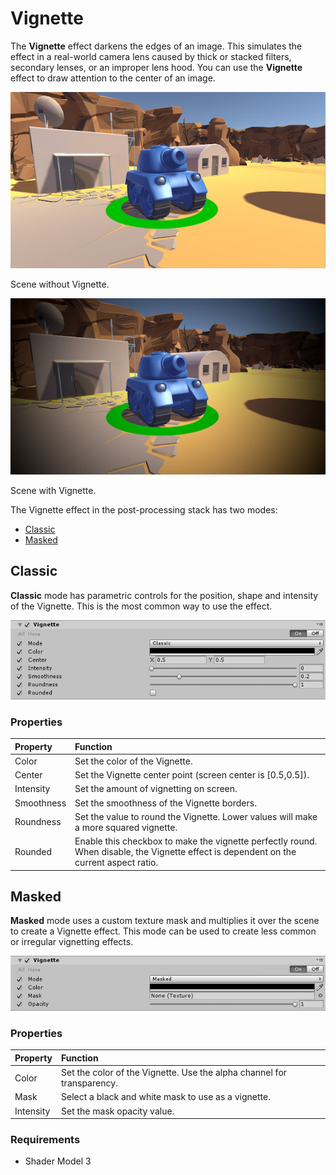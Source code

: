 # Vignette

The **Vignette** effect darkens the edges of an image. This simulates the effect in a real-world camera lens caused by thick or stacked filters, secondary lenses, or an improper lens hood. You can use the **Vignette** effect to draw attention to the center of an image. 

![](images\PostProcessing-Vignette-1.png)

Scene without Vignette.

![PostProcessing-Vignette-2](images\PostProcessing-Vignette-2.png)

Scene with Vignette.

The Vignette effect in the post-processing stack has two modes:

- [Classic](#classic)
- [Masked](#masked)

<a name="classic"></a>
## Classic

**Classic** mode has parametric controls for the position, shape and intensity of the Vignette. This is the most common way to use the effect.


![](images/vignette-1.png)


### Properties

| Property   | Function                                                 |
| :-------------- | :------------------------------------------------------------ |
| Color      | Set the color of the Vignette.      |
| Center     | Set the Vignette center point (screen center is [0.5,0.5]). |
| Intensity  | Set the amount of vignetting on screen.                              |
| Smoothness | Set the smoothness of the Vignette borders.                          |
| Roundness  | Set the value to round the Vignette. Lower values will make a more squared vignette.              |
| Rounded    | Enable this checkbox to make the vignette perfectly round. When disable, the Vignette effect is dependent on the current aspect ratio. |

<a name="masked"></a>
## Masked

**Masked** mode uses a custom texture mask and multiplies it over the scene to create a Vignette effect. This mode can be used to create less common or irregular vignetting effects.

![](images/vignette-2.png)


### Properties

| Property  | Function                                            |
| :------------- | :------------------------------------------------------- |
| Color     | Set the color of the Vignette. Use the alpha channel for transparency. |
| Mask      | Select a black and white mask to use as a vignette.            |
| Intensity | Set the mask opacity value.                                           |

### Requirements

- Shader Model 3
